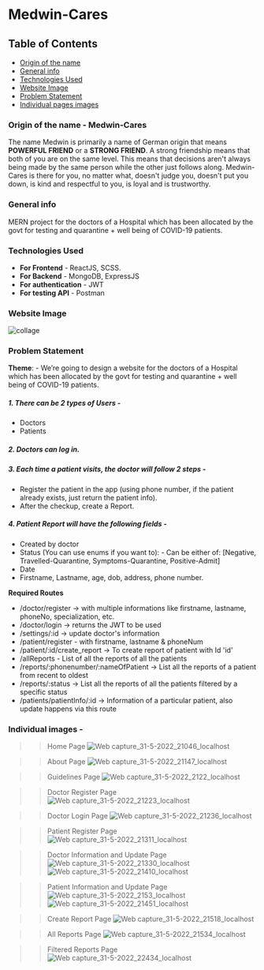 # Medwin-Cares

## Table of Contents
* [Origin of the name](#origin-of-the-name)
* [General info](#general-info)
* [Technologies Used](#technologies-used)
* [Website Image](#website-image)
* [Problem Statement](#problem-statement)
* [Individual pages images](#individual-page-images)

### Origin of the name - Medwin-Cares
The name Medwin is primarily a name of German origin that means **POWERFUL FRIEND** or a **STRONG FRIEND**. A strong friendship means that both of you are on the same 
level. This means that decisions aren't always being made by the same person while the other just follows along. Medwin-Cares is there for you, no matter what, doesn't
judge you, doesn't put you down, is kind and respectful to you, is loyal and is trustworthy.

### General info
MERN project for the doctors of a Hospital which has been allocated by the govt for testing and quarantine + well being of COVID-19 patients.

### Technologies Used
* **For Frontend** - ReactJS, SCSS.
* **For Backend** - MongoDB, ExpressJS
* **For authentication** - JWT
* **For testing API** - Postman

### Website Image
![collage](https://user-images.githubusercontent.com/88293497/171059400-2efb1876-a07e-4a2b-bab4-fdc3b686800e.png)




### Problem Statement
**Theme**: - We’re going to design a website for the doctors of a Hospital which has been allocated by the govt for testing and quarantine + well being of COVID-19 patients.
##### 1. There can be 2 types of Users - 
* Doctors 
* Patients 
##### 2. Doctors can log in.
##### 3. Each time a patient visits, the doctor will follow 2 steps - 
* Register the patient in the app (using phone number, if the patient already exists, just return the patient info).
* After the checkup, create a Report.
##### 4. Patient Report will have the following fields - 
* Created by doctor 
* Status (You can use enums if you want to): - Can be either of: [Negative, Travelled-Quarantine, Symptoms-Quarantine, Positive-Admit] 
* Date
* Firstname, Lastname, age, dob, address, phone number.

**Required Routes**
* /doctor/register → with multiple informations like firstname, lastname, phoneNo, specialization, etc. 
* /doctor/login → returns the JWT to be used 
* /settings/:id -> update doctor's information
* /patient/register - with firstname, lastname & phoneNum
* /patient/:id/create_report -> To create report of patient with Id 'id'
* /allReports - List of all the reports of all the patients
* /reports/:phonenumber/:nameOfPatient → List all the reports of a patient from recent to oldest 
* /reports/:status → List all the reports of all the patients filtered by a specific status
* /patients/patientInfo/:id -> Information of a particular patient, also update happens via this route

### Individual images - 

>> Home Page
![Web capture_31-5-2022_21046_localhost](https://user-images.githubusercontent.com/88293497/171059592-e8f54196-7faf-4ed1-90d6-9e7ff2b7b1d6.jpeg)

>> About Page
![Web capture_31-5-2022_21147_localhost](https://user-images.githubusercontent.com/88293497/171059610-0c4098b3-7631-40b4-82f5-6cb5e5142e73.jpeg)

>> Guidelines Page
![Web capture_31-5-2022_2122_localhost](https://user-images.githubusercontent.com/88293497/171059639-f2174f70-1c52-45e9-a523-8dbd00b7b5a4.jpeg)

>> Doctor Register Page
![Web capture_31-5-2022_21223_localhost](https://user-images.githubusercontent.com/88293497/171059682-5185833f-bebd-451b-8437-93f6d17a5c1c.jpeg)

>> Doctor Login Page
![Web capture_31-5-2022_21236_localhost](https://user-images.githubusercontent.com/88293497/171059709-e342d86d-a2ab-4aeb-9efc-fbdb9b8540d6.jpeg)

>> Patient Register Page
![Web capture_31-5-2022_21311_localhost](https://user-images.githubusercontent.com/88293497/171059767-44131f58-05f9-4c96-97c1-79a6a3fd9cd4.jpeg)

>> Doctor Information and Update Page
![Web capture_31-5-2022_21330_localhost](https://user-images.githubusercontent.com/88293497/171060248-51c321c9-7ab1-45d3-9ab2-e5398fb53e62.jpeg)
![Web capture_31-5-2022_21410_localhost](https://user-images.githubusercontent.com/88293497/171060267-1cf0cae0-9172-48aa-a7ac-5acaa5d60ce8.jpeg)

>> Patient Information and Update Page
![Web capture_31-5-2022_2153_localhost](https://user-images.githubusercontent.com/88293497/171060355-3bc51534-c095-43ff-82e1-ff0755c1a752.jpeg)
![Web capture_31-5-2022_21451_localhost](https://user-images.githubusercontent.com/88293497/171060358-83738bf2-0d3c-4ec6-9170-588bcedcb426.jpeg)

>> Create Report Page
![Web capture_31-5-2022_21518_localhost](https://user-images.githubusercontent.com/88293497/171060404-0f91252e-25a7-444f-96da-22543fd78c32.jpeg)

>> All Reports Page
![Web capture_31-5-2022_21534_localhost](https://user-images.githubusercontent.com/88293497/171060441-c0904c6e-3dd4-4597-8f03-b96385f5f1a9.jpeg)

>> Filtered Reports Page
![Web capture_31-5-2022_22434_localhost](https://user-images.githubusercontent.com/88293497/171060453-a76ea542-e838-4d52-8460-95853b256ddb.jpeg)












